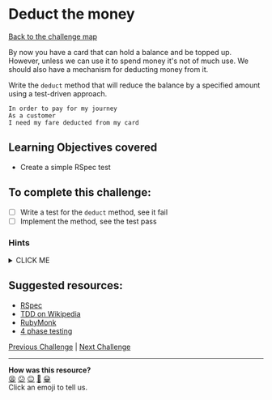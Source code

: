 # Deduct the money

[Back to the challenge map](README.md)

By now you have a card that can hold a balance and be topped up. However, unless we can use it to spend money it's not of much use. We should also have a mechanism for deducting money from it.

Write the `deduct` method that will reduce the balance by a specified amount using a test-driven approach.

```
In order to pay for my journey
As a customer
I need my fare deducted from my card
```

## Learning Objectives covered
- Create a simple RSpec test

## To complete this challenge:
- [ ] Write a test for the `deduct` method, see it fail
- [ ] Implement the method, see the test pass

### Hints
<details><summary>CLICK ME</summary>
  <ul>
    <li>The important thing here is to continue to apply a tight TDD loop. Doing this should provide you with clear error messages and guide your next steps after each change.</li>
  </ul>
</details>

## Suggested resources:
- [RSpec](http://rspec.info/)
- [TDD on Wikipedia](https://en.wikipedia.org/wiki/Test-driven_development)
- [RubyMonk](https://rubymonk.com/learning/books/4-ruby-primer-ascent/chapters/45-more-classes/lessons/110-instance-variables)
- [4 phase testing](https://robots.thoughtbot.com/four-phase-test)



[Previous Challenge](06_maximum_balance.md) | [Next Challenge](08_touch_in_out.md)

<!-- BEGIN GENERATED SECTION DO NOT EDIT -->

---

**How was this resource?**  
[😫](https://airtable.com/shrUJ3t7KLMqVRFKR?prefill_Repository=makersacademy/course&prefill_File=oystercard_fast_track/07_deducting_money.md&prefill_Sentiment=😫) [😕](https://airtable.com/shrUJ3t7KLMqVRFKR?prefill_Repository=makersacademy/course&prefill_File=oystercard_fast_track/07_deducting_money.md&prefill_Sentiment=😕) [😐](https://airtable.com/shrUJ3t7KLMqVRFKR?prefill_Repository=makersacademy/course&prefill_File=oystercard_fast_track/07_deducting_money.md&prefill_Sentiment=😐) [🙂](https://airtable.com/shrUJ3t7KLMqVRFKR?prefill_Repository=makersacademy/course&prefill_File=oystercard_fast_track/07_deducting_money.md&prefill_Sentiment=🙂) [😀](https://airtable.com/shrUJ3t7KLMqVRFKR?prefill_Repository=makersacademy/course&prefill_File=oystercard_fast_track/07_deducting_money.md&prefill_Sentiment=😀)  
Click an emoji to tell us.

<!-- END GENERATED SECTION DO NOT EDIT -->

